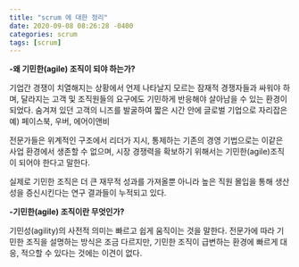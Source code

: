 ```yaml
---
title: "scrum 에 대한 정리"
date: 2020-09-08 08:26:28 -0400
categories: scrum
tags: [scrum]
---
```


**-왜 기민한(agile) 조직이 되야 하는가?**

기업간 경쟁이 치열해지는 상황에서 언제 나타날지 모르는 잠재적 경쟁자들과 싸워야 하며, 달라지는 고객 및
조직원들의 요구에도 기민하게 반응해야 살아남을 수 있는 환경이 되었다.
숨겨져 있던 고객의 니즈를 발굴하여 짧은 시간 안에 글로벌 기업으로 자리잡은 예) 페이스북, 우버, 에어이앤비

전문가들은 위계적인 구조에서 리더가 지시, 통제하는 기존의 경영 기법으로는 이같은 사업 환경에서 생존할 수 없으며,
시장 경쟁력을 확보하기 위해서는 기민한(agile)조직이 되어야 한다고 말한다.

실제로 기민한 조직은 더 큰 재무적 성과를 가져올뿐 아니라 높은 직원 몰입을 통해 생산성을 증신시킨다는 연구 결과들이
누적되고 있다.

**-기민한(agile) 조직이란 무엇인가?**

기민성(agility)의 사전적 의미는 빠르고 쉽게 움직이는 것을 말한다. 전문가에 따라 기민한 조직을 설명하는 방식은 조금 다르지만,
기민한 조직이 급변하는 환경에 빠르게 대응, 적으할 수 있다는 것에는 이견이 없다.




[jekyll-docs]: https://jekyllrb.com/docs/home
[jekyll-gh]:   https://github.com/b329/springboot2.git
[jekyll-talk]: https://talk.jekyllrb.com/
